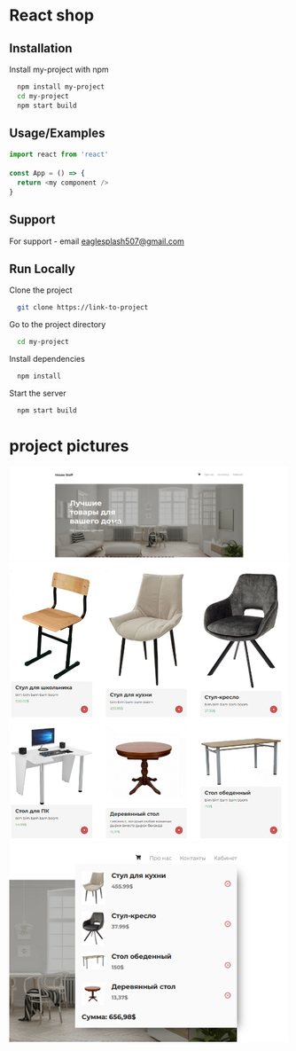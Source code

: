 # React shop


## Installation

Install my-project with npm

```bash
  npm install my-project
  cd my-project
  npm start build
```
    
## Usage/Examples

```javascript
import react from 'react'

const App = () => {
  return <my component />
}
```


## Support

For support - email eaglesplash507@gmail.com


## Run Locally

Clone the project

```bash
  git clone https://link-to-project
```

Go to the project directory

```bash
  cd my-project
```

Install dependencies

```bash
  npm install
```

Start the server

```bash
  npm start build
```


# project pictures

![Image alt](https://github.com/bottlin-rnbclub/react-shop/blob/main/image/1.png)
![Image alt](https://github.com/bottlin-rnbclub/react-shop/blob/main/image/2.png)
![Image alt](https://github.com/bottlin-rnbclub/react-shop/blob/main/image/3.png)




